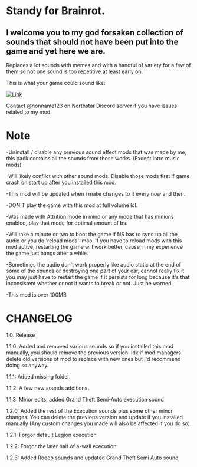 # Standy for Brainrot.
I welcome you to my god forsaken collection of sounds that should not have been put into the game and yet here we are.
--------------------------------------------------------------------------------------------------------------


Replaces a lot sounds with memes and with a handful of variety for a few of them so not one sound is too repetitive at least early on. 

 This is what your game could sound like:


[![Link](https://img.youtube.com/vi/z0BGWTt-30Q/0.jpg)](https://www.youtube.com/watch?v=z0BGWTt-30Q) 

Contact @nonname123 on Northstar Discord server if you have issues related to my mod.

# Note
-Uninstall / disable any previous sound effect mods that was made by me, this pack contains all the sounds from those works. (Except intro music mods)

-Will likely conflict with other sound mods. Disable those mods first if game crash on start up after you installed this mod.

-This mod will be updated when i make changes to it every now and then. 

-DON'T play the game with this mod at full volume lol.

-Was made with Attrition mode in mind or any mode that has minions enabled, play that mode for optimal amount of bs.

-Will take a minute or two to boot the game if NS has to sync up all the audio or you do 'reload mods' lmao. If you have to reload mods with this mod active, restarting the game will work better, cause in my experience the game just hangs after a while.

-Sometimes the audio don't work properly like audio static at the end of some of the sounds or destroying one part of your ear, cannot really fix it you may just have to restart the game if it persists for long because it's that inconsistent whether or not it wants to break or not. Just be warned.

-This mod is over 100MB


# CHANGELOG


1.0: Release

1.1.0: Added and removed various sounds so if you installed this mod manually, you should remove the previous version. Idk if mod managers delete old versions of mod to replace with new ones but i'd recommend doing so anyway.

1.1.1: Added missing folder.

1.1.2: A few new sounds additions.

1.1.3: Minor edits, added Grand Theft Semi-Auto execution sound

1.2.0: Added the rest of the Execution sounds plus some other minor changes. You can delete the previous version and update if you installed manually (Any custom changes you made will also be affected if you do so).

1.2.1: Forgor default Legion execution

1.2.2: Forgor the later half of a-wall execution

1.2.3: Added Rodeo sounds and updated Grand Theft Semi Auto sound
